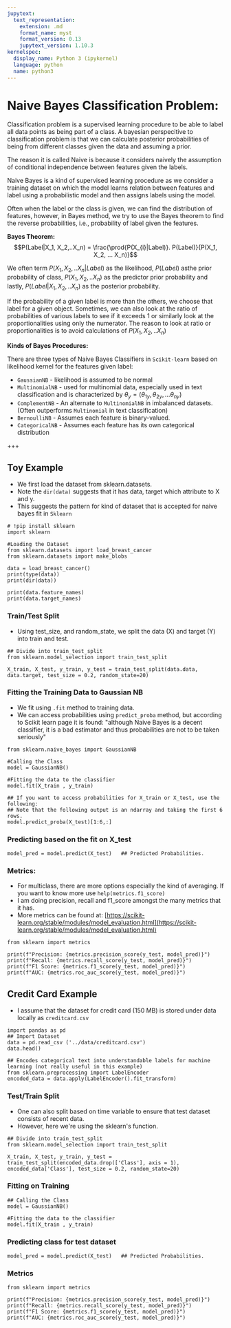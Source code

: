 ```yaml
---
jupytext:
  text_representation:
    extension: .md
    format_name: myst
    format_version: 0.13
    jupytext_version: 1.10.3
kernelspec:
  display_name: Python 3 (ipykernel)
  language: python
  name: python3
---
```


<!-- (about_py)= -->

# Naive Bayes Classification Problem:

Classification problem is a supervised learning procedure to be able
to label all data points as being part of a class. A bayesian
perspecitive to classification problem is that we can calculate
posterior probabilities of being from different classes given the data
and assuming a prior. 

The reason it is called Naive is because it considers naively the
assumption of conditional independence between features given the labels.


Naive Bayes is a kind of supervised learning procedure as we consider
a training dataset on which the model learns relation between features
and label using a probabilistic model and then assigns labels using
the model.


Often when the label or the class is given, we can find the
distribution of features, however, in Bayes method, we try to use the
Bayes theorem to find the reverse probabilities, i.e., probability of
label given the features.

**Bayes Theorem:**
$$P(Label|X_1, X_2,..X_n) = \frac{\prod{P(X_{i}|Label)}.
P(Label)}{P(X_1, X_2, ... X_n)}$$

We often term $P(X_1, X_2,..X_n|Label)$ as the likelihood, $P(Label)$ asthe
prior probability of class, $P(X_1, X_2,..X_n)$ as the predictor prior
probability and lastly, $P(Label|X_1, X_2,..X_n)$ as the posterior
probability.

If the probability of a given label is more
than the others, we choose that label for a given object.  Sometimes,
we can also look at the ratio of probabilities of various labels to
see if it exceeds 1 or similarly look at the proportionalities using
only the numerator. The reason to look at ratio or proportionalities is to avoid
calculations of $P(X_1, X_2,..X_n)$

**Kinds of Bayes Procedures:**

There are three types of Naive Bayes Classifiers in `Scikit-learn` based
on likelihood kernel for the features given label:

- `GaussianNB` - likelihood is assumed to be normal
- `MultinomialNB` - used for multinomial data, especially used in text
  classification and is characterized by $\theta_y = (\theta_{1y},
  \theta_{2y}, ... \theta_{ny})$
- `ComplementNB` - An alternate to `MultinomialNB` in imbalanced
  datasets. (Often outperforms `Multinomial` in text classification)
- `BernoulliNB` - Assumes each feature is binary-valued.
- `CategoricalNB` - Assumes each feature has its own categorical
  distribution

+++

## Toy Example

- We first load the dataset from sklearn.datasets. 
- Note the `dir(data)` suggests that it has data, target which attribute to X and y.
- This suggests the pattern for kind of dataset that is accepted for naive bayes fit in `Sklearn`

```{code-cell} ipython3
# !pip install sklearn
import sklearn

#Loading the Dataset
from sklearn.datasets import load_breast_cancer
from sklearn.datasets import make_blobs

data = load_breast_cancer()
print(type(data))
print(dir(data))
```

```{code-cell} ipython3
print(data.feature_names)
print(data.target_names)
```

### Train/Test Split
- Using test_size, and random_state, we split the data (X) and target (Y) into train and test.

```{code-cell} ipython3
## Divide into train_test_split
from sklearn.model_selection import train_test_split

X_train, X_test, y_train, y_test = train_test_split(data.data, data.target, test_size = 0.2, random_state=20)
```

### Fitting the Training Data to Gaussian NB

- We fit using `.fit` method to training data.
- We can access probabilities using `predict_proba` method, but according to Scikit learn page it is found: "although Naive Bayes is a decent classifier, it is a bad estimator and thus probabilities are not to be taken seriously"

```{code-cell} ipython3
from sklearn.naive_bayes import GaussianNB
 
#Calling the Class
model = GaussianNB()
 
#Fitting the data to the classifier
model.fit(X_train , y_train)
```

```{code-cell} ipython3
## If you want to access probabilities for X_train or X_test, use the following:
## Note that the following output is an ndarray and taking the first 6 rows. 
model.predict_proba(X_test)[1:6,:]
```

### Predicting based on the fit on X_test

```{code-cell} ipython3
model_pred = model.predict(X_test)   ## Predicted Probabilities.
```

### Metrics:

- For multiclass, there are more options especially the kind of averaging. If you want to know more use `help(metrics.f1_score)`
- I am doing precision, recall and f1_score amongst the many metrics that it has.
- More metrics can be found at: [https://scikit-learn.org/stable/modules/model_evaluation.html](https://scikit-learn.org/stable/modules/model_evaluation.html)

```{code-cell} ipython3
from sklearn import metrics

print(f"Precision: {metrics.precision_score(y_test, model_pred)}")
print(f"Recall: {metrics.recall_score(y_test, model_pred)}")
print(f"F1 Score: {metrics.f1_score(y_test, model_pred)}")
print(f"AUC: {metrics.roc_auc_score(y_test, model_pred)}")
```

## Credit Card Example 

- I assume that the dataset for credit card (150 MB) is stored under data locally as `creditcard.csv`

```{code-cell} ipython3
import pandas as pd
## Import Dataset
data = pd.read_csv ('../data/creditcard.csv')
data.head()
```

```{code-cell} ipython3
## Encodes categorical text into understandable labels for machine learning (not really useful in this example)
from sklearn.preprocessing import LabelEncoder
encoded_data = data.apply(LabelEncoder().fit_transform)
```

### Test/Train Split

- One can also split based on time variable to ensure that test dataset consists of recent data.
- However, here we're using the sklearn's function.

```{code-cell} ipython3
## Divide into train_test_split
from sklearn.model_selection import train_test_split

X_train, X_test, y_train, y_test = train_test_split(encoded_data.drop(['Class'], axis = 1), encoded_data['Class'], test_size = 0.2, random_state=20)
```

### Fitting on Training

```{code-cell} ipython3
## Calling the Class
model = GaussianNB()
 
#Fitting the data to the classifier
model.fit(X_train , y_train)
```

### Predicting class for test dataset

```{code-cell} ipython3
model_pred = model.predict(X_test)   ## Predicted Probabilities.
```

### Metrics

```{code-cell} ipython3
from sklearn import metrics

print(f"Precision: {metrics.precision_score(y_test, model_pred)}")
print(f"Recall: {metrics.recall_score(y_test, model_pred)}")
print(f"F1 Score: {metrics.f1_score(y_test, model_pred)}")
print(f"AUC: {metrics.roc_auc_score(y_test, model_pred)}")
```
